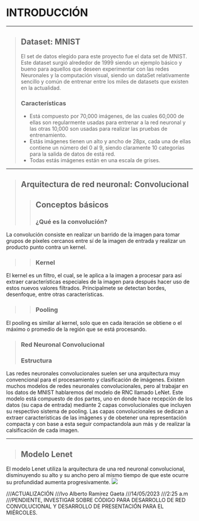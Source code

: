 # INTRODUCCIÓN


---


>## Dataset: MNIST
>El set de datos elegido para este proyecto fue el data set de MNIST. Este dataset surgió alrededor de 1999 siendo un ejemplo básico y bueno para aquellos que deseen experimentar con las redes Neuronales y la computación visual, siendo un dataSet relativamente sencillo y común de entrenar entre los miles de datasets que existen en la actualidad.
>### Características
> * Está compuesto por 70,000 imágenes, de las cuales 60,000 de ellas son regularmente usadas para entrenar a la red neuronal y las otras 10,000 son usadas para realizar las pruebas de entrenamiento. 
>* Estás imágenes tienen un alto y ancho de 28px, cada una de ellas contiene un número del 0 al 9, siendo claramente 10 categorías para la salida de datos de está red. 
>* Todas estás imágenes están en una escala de grises.


---


>## Arquitectura de red neuronal: Convolucional
>>## Conceptos básicos
>>### ¿Qué es la convolución?
La convolución consiste en realizar un barrido de la imagen para tomar grupos de píxeles cercanos entre sí de la imagen de entrada y realizar un producto punto contra un kernel.

>>### Kernel
El kernel es un filtro, el cual, se le aplica a la imagen a procesar para así extraer características especiales de la imagen para después hacer uso de estos nuevos valores filtrados. Principalmete se detectan bordes, desenfoque, entre otras características. <br> 

>>### Pooling
El pooling es similar al kernel, solo que en cada iteración se obtiene o el máximo o promedio de la región que se está procesando.

>### Red Neuronal Convolucional
>### Estructura
Las redes neuronales convolucionales suelen ser una arquitectura muy convencional para el procesamiento y clasificación de imágenes. Existen muchos modelos de redes neuronales convolucionales, pero al trabajar en los datos de MNIST hablaremos del modelo de RNC llamado LeNet. Este modelo está compuesto de dos partes, uno en donde hace recepción de los datos (su capa de entrada) mediante 2 capas convolucionales que incluyen su respectivo sistema de pooling.
Las capas convolucionales se dedican a extraer características de las imágenes y de obetener una representación compacta y con base a esta seguir compactandola aun más y de realizar la calsificación de cada imagen.



---



>## Modelo Lenet
El modelo Lenet utiliza la arquitectura de una red neuronal convolucional, disminuyendo su alto y su ancho pero al mismo tiempo de que este ocurre su profundidad aumenta progresivamente. 
<img src="https://www.codificandobits.com/img/posts/2019-04-26/red-lenet.png">

///ACTUALIZACIÓN
///Ivo Alberto Ramírez Gaeta
///14/05/2023
///2:25 a.m
///PENDIENTE, INVESTIGAR SOBRE CÓDIGO PARA DESARROLLO DE RED CONVOLUCIONAL Y DESARROLLO DE PRESENTACIÓN PARA EL MIÉRCOLES.


